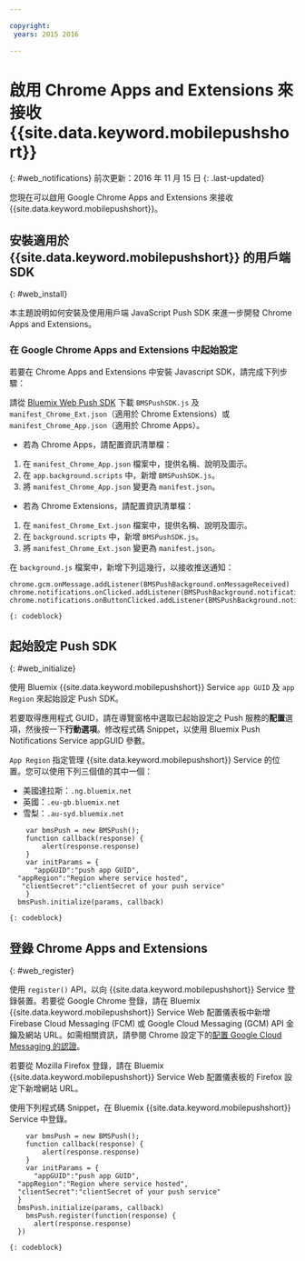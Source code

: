 ```yaml
---

copyright:
 years: 2015 2016

---
```



# 啟用 Chrome Apps and Extensions 來接收 {{site.data.keyword.mobilepushshort}}
{: #web_notifications}
前次更新：2016 年 11 月 15 日
{: .last-updated}

您現在可以啟用 Google Chrome Apps and Extensions 來接收 {{site.data.keyword.mobilepushshort}}。

## 安裝適用於 {{site.data.keyword.mobilepushshort}} 的用戶端 SDK
{: #web_install}

本主題說明如何安裝及使用用戶端 JavaScript Push SDK 來進一步開發 Chrome Apps and Extensions。

### 在 Google Chrome Apps and Extensions 中起始設定

若要在 Chrome Apps and Extensions 中安裝 Javascript SDK，請完成下列步驟：

請從 [Bluemix Web Push SDK](https://codeload.github.com/ibm-bluemix-mobile-services/bms-clientsdk-javascript-webpush/zip/master) 下載 `BMSPushSDK.js` 及 `manifest_Chrome_Ext.json`（適用於 Chrome Extensions）或 `manifest_Chrome_App.json`（適用於 Chrome Apps）。



- 若為 Chrome Apps，請配置資訊清單檔：
 1. 在 `manifest_Chrome_App.json` 檔案中，提供名稱、說明及圖示。
 2. 在 `app.background.scripts` 中，新增 `BMSPushSDK.js`。
 3. 將 `manifest_Chrome_App.json` 變更為 `manifest.json`。

- 若為 Chrome Extensions，請配置資訊清單檔：
 1. 在 `manifest_Chrome_Ext.json` 檔案中，提供名稱、說明及圖示。
 2. 在 `background.scripts` 中，新增 `BMSPushSDK.js`。
 3. 將 `manifest_Chrome_Ext.json` 變更為 `manifest.json`。

在 `background.js` 檔案中，新增下列這幾行，以接收推送通知： 
```
chrome.gcm.onMessage.addListener(BMSPushBackground.onMessageReceived)
chrome.notifications.onClicked.addListener(BMSPushBackground.notification_onClicked);
chrome.notifications.onButtonClicked.addListener(BMSPushBackground.notifiation_buttonClicked); 
```
	{: codeblock}



## 起始設定 Push SDK 
{: #web_initialize}

使用 Bluemix {{site.data.keyword.mobilepushshort}} Service `app GUID` 及 `app Region` 來起始設定 Push SDK。  

若要取得應用程式 GUID，請在導覽窗格中選取已起始設定之 Push 服務的**配置**選項，然後按一下**行動選項**。修改程式碼 Snippet，以使用 Bluemix Push Notifications Service appGUID 參數。

`App Region` 指定管理 {{site.data.keyword.mobilepushshort}} Service 的位置。您可以使用下列三個值的其中一個：

 - 美國達拉斯：`.ng.bluemix.net`
 - 英國：`.eu-gb.bluemix.net`
 - 雪梨：`.au-syd.bluemix.net`

```
    var bmsPush = new BMSPush();
    function callback(response) {
        alert(response.response)
    }
    var initParams = {
      "appGUID":"push app GUID",
  "appRegion":"Region where service hosted",
   "clientSecret":"clientSecret of your push service"
    }
  bmsPush.initialize(params, callback)
```
	{: codeblock}

## 登錄 Chrome Apps and Extensions
{: #web_register}

使用 `register()` API，以向 {{site.data.keyword.mobilepushshort}} Service 登錄裝置。若要從 Google Chrome 登錄，請在 Bluemix {{site.data.keyword.mobilepushshort}} Service Web 配置儀表板中新增 Firebase Cloud Messaging (FCM) 或 Google Cloud Messaging (GCM) API 金鑰及網站 URL。如需相關資訊，請參閱 Chrome 設定下的[配置 Google Cloud Messaging 的認證](t_push_provider_android.html)。

若要從 Mozilla Firefox 登錄，請在 Bluemix {{site.data.keyword.mobilepushshort}} Service Web 配置儀表板的 Firefox 設定下新增網站 URL。

使用下列程式碼 Snippet，在 Bluemix {{site.data.keyword.mobilepushshort}} Service 中登錄。
```
    var bmsPush = new BMSPush();
    function callback(response) {
        alert(response.response)
    }
    var initParams = {
      "appGUID":"push app GUID",
  "appRegion":"Region where service hosted",
  "clientSecret":"clientSecret of your push service"
  }
  bmsPush.initialize(params, callback)
    bmsPush.register(function(response) {
      alert(response.response)
  })
```
    {: codeblock}





